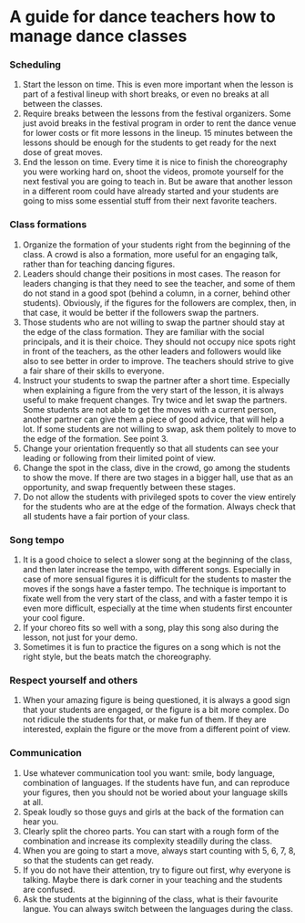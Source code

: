 # A guide for dance teachers how to manage dance classes

### Scheduling 
1. Start the lesson on time. This is even more important when the lesson is part of a festival lineup with short breaks, or even no breaks at all between the classes.
2. Require breaks between the lessons from the festival organizers. Some just avoid breaks in the festival program in order to rent the dance venue for lower costs or fit more lessons in the lineup. 15 minutes between the lessons should be enough for the students to get ready for the next dose of great moves. 
3. End the lesson on time. Every time it is nice to finish the choreography you were working hard on, shoot the videos, promote yourself for the next festival you are going to teach in. But be aware that another lesson in a different room could have already started and your students are going to miss some essential stuff from their next favorite teachers.

### Class formations
1. Organize the formation of your students right from the beginning of the class. A crowd is also a formation, more useful for an engaging talk, rather than for teaching dancing figures.  
2. Leaders should change their positions in most cases. The reason for leaders changing is that they need to see the teacher, and some of them do not stand in a good spot (behind a column, in a corner, behind other students). Obviously, if the figures for the followers are complex, then, in that case, it would be better if the followers swap the partners.
3. Those students who are not willing to swap the partner should stay at the edge of the class formation. They are familiar with the social principals, and it is their choice. They should not occupy nice spots right in front of the teachers, as the other leaders and followers would like also to see better in order to improve. The teachers should strive to give a fair share of their skills to everyone.
4. Instruct your students to swap the partner after a short time. Especially when explaining a figure from the very start of the lesson, it is always useful to make frequent changes. Try twice and let swap the partners. Some students are not able to get the moves with a current person, another partner can give them a piece of good advice, that will help a lot. If some students are not willing to swap, ask them politely to move to the edge of the formation. See point 3.
5. Change your orientation frequently so that all students can see your leading or following from their limited point of view.
6. Change the spot in the class, dive in the crowd, go among the students to show the move. If there are two stages in a bigger hall, use that as an opportunity, and swap frequently between these stages.
7. Do not allow the students with privileged spots to cover the view entirely for the students who are at the edge of the formation. Always check that all students have a fair portion of your class.


### Song tempo
1. It is a good choice to select a slower song at the beginning of the class, and then later increase the tempo, with different songs. Especially in case of more sensual figures it is difficult for the students to master the moves if the songs have a faster tempo. The technique is important to fixate well from the very start of the class, and with a faster tempo it is even more difficult, especially at the time when students first encounter your cool figure.
2. If your choreo fits so well with a song, play this song also during the lesson, not just for your demo.
3. Sometimes it is fun to practice the figures on a song which is not the right style, but the beats match the choreography.

### Respect yourself and others
1. When your amazing figure is being questioned, it is always a good sign that your students are engaged, or the figure is a bit more complex. Do not ridicule the students for that, or make fun of them. If they are interested, explain the figure or the move from a different point of view. 

### Communication
1. Use whatever communication tool you want: smile, body language, combination of languages. If the students have fun, and can reproduce your figures, then you should not be woried about your language skills at all.
2. Speak loudly so those guys and girls at the back of the formation can hear you. 
3. Clearly split the choreo parts. You can start with a rough form of the combination and increase its complexity steadilly during the class.
4. When you are going to start a move, always start counting with 5, 6, 7, 8, so that the students can get ready.
5. If you do not have their attention, try to figure out first, why everyone is talking. Maybe there is dark corner in your teaching and the students are confused.
6. Ask the students at the biginning of the class, what is their favourite langue. You can always switch between the languages during the class.
